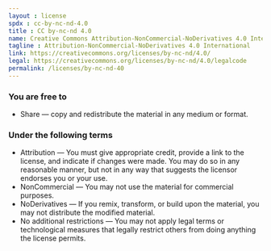 ```yaml
---
layout : license
spdx : cc-by-nc-nd-4.0
title : CC by-nc-nd 4.0
name: Creative Commons Attribution-NonCommercial-NoDerivatives 4.0 International
tagline : Attribution-NonCommercial-NoDerivatives 4.0 International
link: https://creativecommons.org/licenses/by-nc-nd/4.0/
legal: https://creativecommons.org/licenses/by-nc-nd/4.0/legalcode
permalink: /licenses/by-nc-nd-40
---
```


### You are free to

- Share — copy and redistribute the material in any medium or format.

### Under the following terms

- Attribution — You must give appropriate credit, provide a link to the license, and indicate if changes were made. You may do so in any reasonable manner, but not in any way that suggests the licensor endorses you or your use.
- NonCommercial — You may not use the material for commercial purposes.
- NoDerivatives — If you remix, transform, or build upon the material, you may not distribute the modified material.
- No additional restrictions — You may not apply legal terms or technological measures that legally restrict others from doing anything the license permits.
